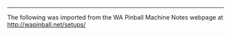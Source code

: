 ***
The following was imported from the WA Pinball Machine Notes webpage at http://wapinball.net/setups/

